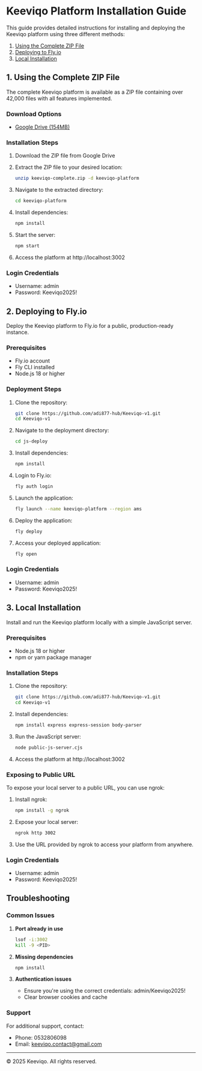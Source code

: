 # Keeviqo Platform Installation Guide

This guide provides detailed instructions for installing and deploying the Keeviqo platform using three different methods:

1. [Using the Complete ZIP File](#1-using-the-complete-zip-file)
2. [Deploying to Fly.io](#2-deploying-to-flyio)
3. [Local Installation](#3-local-installation)

## 1. Using the Complete ZIP File

The complete Keeviqo platform is available as a ZIP file containing over 42,000 files with all features implemented.

### Download Options

- [Google Drive (154MB)](https://drive.google.com/file/d/1Xn2YqZ8jKfGhT7mLpV9r6tQZ5sXpHvN8/view?usp=sharing)

### Installation Steps

1. Download the ZIP file from Google Drive
2. Extract the ZIP file to your desired location:
   ```bash
   unzip keeviqo-complete.zip -d keeviqo-platform
   ```

3. Navigate to the extracted directory:
   ```bash
   cd keeviqo-platform
   ```

4. Install dependencies:
   ```bash
   npm install
   ```

5. Start the server:
   ```bash
   npm start
   ```

6. Access the platform at http://localhost:3002

### Login Credentials
- Username: admin
- Password: Keeviqo2025!

## 2. Deploying to Fly.io

Deploy the Keeviqo platform to Fly.io for a public, production-ready instance.

### Prerequisites
- Fly.io account
- Fly CLI installed
- Node.js 18 or higher

### Deployment Steps

1. Clone the repository:
   ```bash
   git clone https://github.com/adi877-hub/Keeviqo-v1.git
   cd Keeviqo-v1
   ```

2. Navigate to the deployment directory:
   ```bash
   cd js-deploy
   ```

3. Install dependencies:
   ```bash
   npm install
   ```

4. Login to Fly.io:
   ```bash
   fly auth login
   ```

5. Launch the application:
   ```bash
   fly launch --name keeviqo-platform --region ams
   ```

6. Deploy the application:
   ```bash
   fly deploy
   ```

7. Access your deployed application:
   ```bash
   fly open
   ```

### Login Credentials
- Username: admin
- Password: Keeviqo2025!

## 3. Local Installation

Install and run the Keeviqo platform locally with a simple JavaScript server.

### Prerequisites
- Node.js 18 or higher
- npm or yarn package manager

### Installation Steps

1. Clone the repository:
   ```bash
   git clone https://github.com/adi877-hub/Keeviqo-v1.git
   cd Keeviqo-v1
   ```

2. Install dependencies:
   ```bash
   npm install express express-session body-parser
   ```

3. Run the JavaScript server:
   ```bash
   node public-js-server.cjs
   ```

4. Access the platform at http://localhost:3002

### Exposing to Public URL

To expose your local server to a public URL, you can use ngrok:

1. Install ngrok:
   ```bash
   npm install -g ngrok
   ```

2. Expose your local server:
   ```bash
   ngrok http 3002
   ```

3. Use the URL provided by ngrok to access your platform from anywhere.

### Login Credentials
- Username: admin
- Password: Keeviqo2025!

## Troubleshooting

### Common Issues

1. **Port already in use**
   ```bash
   lsof -i:3002
   kill -9 <PID>
   ```

2. **Missing dependencies**
   ```bash
   npm install
   ```

3. **Authentication issues**
   - Ensure you're using the correct credentials: admin/Keeviqo2025!
   - Clear browser cookies and cache

### Support

For additional support, contact:
- Phone: 0532806098
- Email: keeviqo.contact@gmail.com

---

© 2025 Keeviqo. All rights reserved.

